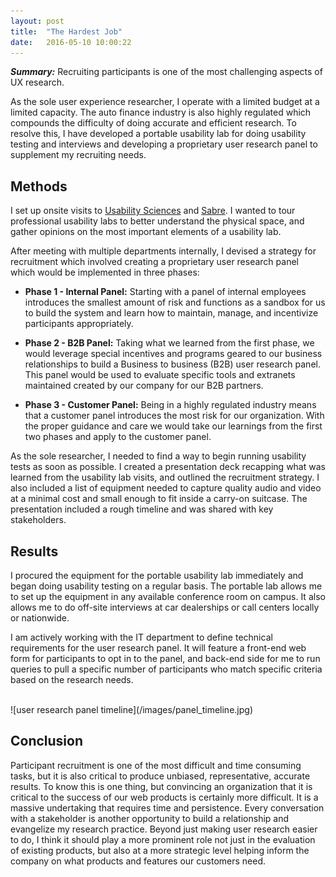 ```yaml
---
layout: post
title:  "The Hardest Job"
date:   2016-05-10 10:00:22
---
```


***Summary:*** Recruiting participants is one of the most challenging aspects of UX research. 

As the sole user experience researcher, I operate with a limited budget at a limited capacity. The auto finance industry is also highly regulated which compounds the difficulty of doing accurate and efficient research. To resolve this, I have developed a portable usability lab for doing usability testing and interviews and developing a proprietary user research panel to supplement my recruiting needs. 


Methods
-------

I set up onsite visits to [Usability Sciences](http://www.usabilitysciences.com/) and [Sabre](https://www.sabre.com/). I wanted to tour professional usability labs to better understand the physical space, and gather opinions on the most important elements of a usability lab. 

After meeting with multiple departments internally, I devised a strategy for recruitment which involved creating a proprietary user research panel which would be implemented in three phases:

+ **Phase 1 - Internal Panel:** Starting with a panel of internal employees introduces the smallest amount of risk and functions as a sandbox for us to build the system and learn how to maintain, manage, and incentivize participants appropriately.

+ **Phase 2 -  B2B Panel:** Taking what we learned from the first phase, we would leverage special incentives and programs geared to our business relationships to build a Business to business (B2B) user research panel. This panel would be used to evaluate specific tools and extranets maintained created by our company for our B2B partners.

+ **Phase 3 - Customer Panel:** Being in a highly regulated industry means that a customer panel introduces the most risk for our organization. With the proper guidance and care we would take our learnings from the first two phases and apply to the customer panel. 

As the sole researcher, I needed to find a way to begin running usability tests as soon as possible. I created a presentation deck recapping what was learned from the usability lab visits, and outlined the recruitment strategy.  I also included a list of equipment needed to capture quality audio and video at a minimal cost and small enough to fit inside a carry-on suitcase. The presentation included a rough timeline and was shared with key stakeholders.

Results
-------

I procured the equipment for the portable usability lab immediately and began doing usability testing on a regular basis. The portable lab allows me to set up the equipment in any available conference room on campus. It also allows me to do off-site interviews at car dealerships or call centers locally or nationwide. 

I am actively working with the IT department to define technical requirements for the user research panel. It will feature a front-end web form for participants to opt in to the panel, and  back-end side for me to run queries to pull a specific number of participants who match specific criteria based on the research needs.

<br>
![user research panel timeline](/images/panel_timeline.jpg)
<br>

Conclusion
----------

Participant recruitment is one of the most difficult and time consuming tasks, but it is also critical to produce unbiased, representative, accurate results. To know this is one thing, but convincing an organization that it is critical to the success of our web products is certainly more difficult. It is a massive undertaking that requires time and persistence. Every conversation with a stakeholder is another opportunity to build a relationship and evangelize my research practice. Beyond just making user research easier to do, I think it should play a more prominent role not just in the evaluation of existing products, but also at a more strategic level helping inform the company on what products and features our customers need.